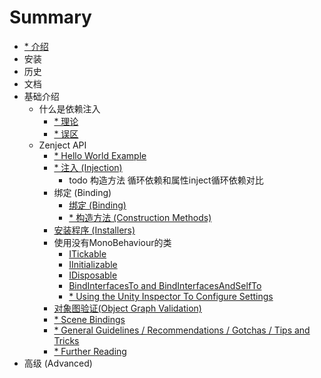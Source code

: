 # Summary

* [* 介绍](Introduction.md)
* 安装
* 历史
* 文档
* 基础介绍
    * 什么是依赖注入
        * [* 理论](.md)
        * [* 误区](.md)
    * Zenject API
        * [* Hello World Example](.md)
        * [* 注入 (Injection)](.md)
            * todo 构造方法 循环依赖和属性inject循环依赖对比
        * 绑定 (Binding)
            * [绑定 (Binding)](Content/binding.md)
            * [* 构造方法 (Construction Methods)](.md)
        * [安装程序 (Installers)](Content/installers.md)
        * 使用没有MonoBehaviour的类
            * [ITickable](Content/itickable.md)
            * [IInitializable](Content/IInitializable.md)
            * [IDisposable](Content/IDisposable.md)
            * [BindInterfacesTo and BindInterfacesAndSelfTo](Content/BindInterfacesTo-and-BindInterfacesAndSelfTo.md)
            * [* Using the Unity Inspector To Configure Settings](.md)
        * [对象图验证(Object Graph Validation)](Content/object-graph-validation.md)
        * [* Scene Bindings](.md)
        * [* General Guidelines / Recommendations / Gotchas / Tips and Tricks](.md)
        * [* Further Reading](.md)
* 高级 (Advanced)

